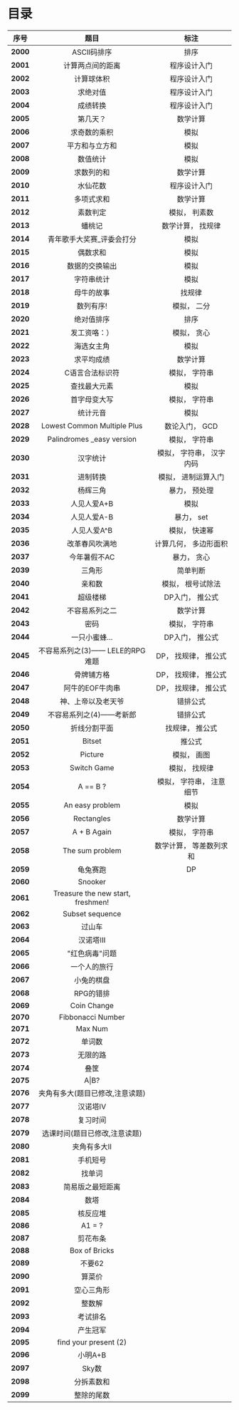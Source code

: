 # 目录

| 序号 | 题目 | 标注 |
| :-: | :-: | :-: |
| <b>2000</b> | ASCII码排序 | 排序 |
| <b>2001</b> | 计算两点间的距离 | 程序设计入门 |
| <b>2002</b> | 计算球体积 | 程序设计入门 |
| <b>2003</b> | 求绝对值 | 程序设计入门 |
| <b>2004</b> | 成绩转换 | 程序设计入门 |
| <b>2005</b> | 第几天？ | 数学计算 |
| <b>2006</b> | 求奇数的乘积 | 模拟 |
| <b>2007</b> | 平方和与立方和 | 模拟 |
| <b>2008</b> | 数值统计 | 模拟 |
| <b>2009</b> | 求数列的和 | 数学计算 |
| <b>2010</b> | 水仙花数 | 程序设计入门 |
| <b>2011</b> | 多项式求和 | 数学计算 |
| <b>2012</b> | 素数判定 | 模拟， 判素数 |
| <b>2013</b> | 蟠桃记 | 数学计算， 找规律 |
| <b>2014</b> | 青年歌手大奖赛_评委会打分 | 模拟 |
| <b>2015</b> | 偶数求和 | 模拟 |
| <b>2016</b> | 数据的交换输出 | 模拟 |
| <b>2017</b> | 字符串统计 | 模拟 |
| <b>2018</b> | 母牛的故事 | 找规律 |
| <b>2019</b> | 数列有序! | 模拟， 二分 |
| <b>2020</b> | 绝对值排序 | 排序 |
| <b>2021</b> | 发工资咯：） | 模拟， 贪心 |
| <b>2022</b> | 海选女主角 | 模拟 |
| <b>2023</b> | 求平均成绩 | 数学计算 |
| <b>2024</b> | C语言合法标识符 | 模拟， 字符串 |
| <b>2025</b> | 查找最大元素 | 模拟 |
| <b>2026</b> | 首字母变大写 | 模拟， 字符串 |
| <b>2027</b> | 统计元音 | 模拟 |
| <b>2028</b> | Lowest Common Multiple Plus | 数论入门， GCD |
| <b>2029</b> | Palindromes \_easy version | 模拟， 字符串 |
| <b>2030</b> | 汉字统计 | 模拟， 字符串， 汉字内码 |
| <b>2031</b> | 进制转换 | 模拟， 进制运算入门 |
| <b>2032</b> | 杨辉三角 | 暴力， 预处理 |
| <b>2033</b> | 人见人爱A+B | 模拟 |
| <b>2034</b> | 人见人爱A-B | 暴力， set |
| <b>2035</b> | 人见人爱A^B | 模拟， 快速幂 |
| <b>2036</b> | 改革春风吹满地 | 计算几何， 多边形面积 |
| <b>2037</b> | 今年暑假不AC | 暴力， 贪心 |
| <b>2039</b> | 三角形 | 简单判断 |
| <b>2040</b> | 亲和数 | 模拟， 根号试除法 |
| <b>2041</b> | 超级楼梯 | DP入门， 推公式 |
| <b>2042</b> | 不容易系列之二 | 数学计算 |
| <b>2043</b> | 密码 | 模拟， 字符串 |
| <b>2044</b> | 一只小蜜蜂... | DP入门， 推公式 |
| <b>2045</b> | 不容易系列之(3)—— LELE的RPG难题 | DP， 找规律， 推公式 |
| <b>2046</b> | 骨牌铺方格 | DP， 找规律， 推公式 |
| <b>2047</b> | 阿牛的EOF牛肉串 | DP， 找规律， 推公式 |
| <b>2048</b> | 神、上帝以及老天爷 | 错排公式 |
| <b>2049</b> | 不容易系列之(4)——考新郎 | 错排公式 |
| <b>2050</b> | 折线分割平面 | 找规律， 推公式 |
| <b>2051</b> | Bitset | 推公式 |
| <b>2052</b> | Picture | 模拟， 画图 |
| <b>2053</b> | Switch Game | 模拟， 找规律 |
| <b>2054</b> | A == B ? | 模拟， 字符串， 注意细节 |
| <b>2055</b> | An easy problem | 模拟 |
| <b>2056</b> | Rectangles | 数学计算 |
| <b>2057</b> | A + B Again | 模拟， 字符串 |
| <b>2058</b> | The sum problem | 数学计算， 等差数列求和 |
| <b>2059</b> | 龟兔赛跑 | DP |
| <b>2060</b> | Snooker |  |
| <b>2061</b> | Treasure the new start, freshmen! |  |
| <b>2062</b> | Subset sequence |  |
| <b>2063</b> | 过山车 |  |
| <b>2064</b> | 汉诺塔III |  |
| <b>2065</b> | "红色病毒"问题 |  |
| <b>2066</b> | 一个人的旅行 |  |
| <b>2067</b> | 小兔的棋盘 |  |
| <b>2068</b> | RPG的错排 |  |
| <b>2069</b> | Coin Change |  |
| <b>2070</b> | Fibbonacci Number |  |
| <b>2071</b> | Max Num |  |
| <b>2072</b> | 单词数 |  |
| <b>2073</b> | 无限的路 |  |
| <b>2074</b> | 叠筐 |  |
| <b>2075</b> | A\|B? |  |
| <b>2076</b> | 夹角有多大(题目已修改,注意读题) |  |
| <b>2077</b> | 汉诺塔IV |  |
| <b>2078</b> | 复习时间 |  |
| <b>2079</b> | 选课时间(题目已修改,注意读题) |  |
| <b>2080</b> | 夹角有多大II |  |
| <b>2081</b> | 手机短号 |  |
| <b>2082</b> | 找单词 |  |
| <b>2083</b> | 简易版之最短距离 |  |
| <b>2084</b> | 数塔 |  |
| <b>2085</b> | 核反应堆 |  |
| <b>2086</b> | A1 = ? |  |
| <b>2087</b> | 剪花布条 |  |
| <b>2088</b> | Box of Bricks |  |
| <b>2089</b> | 不要62 |  |
| <b>2090</b> | 算菜价 |  |
| <b>2091</b> | 空心三角形 |  |
| <b>2092</b> | 整数解 |  |
| <b>2093</b> | 考试排名 |  |
| <b>2094</b> | 产生冠军 |  |
| <b>2095</b> | find your present (2) |  |
| <b>2096</b> | 小明A+B |  |
| <b>2097</b> | Sky数 |  |
| <b>2098</b> | 分拆素数和 |  |
| <b>2099</b> | 整除的尾数 |  |
